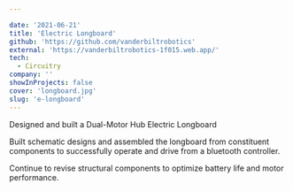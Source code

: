 ```yaml
---

date: '2021-06-21'
title: 'Electric Longboard'
github: 'https://github.com/vanderbiltrobotics'
external: 'https://vanderbiltrobotics-1f015.web.app/'
tech:
  - Circuitry
company: ''
showInProjects: false
cover: 'longboard.jpg'
slug: 'e-longboard'
---
```


Designed and built a Dual-Motor Hub Electric Longboard 

Built schematic designs and assembled the longboard from constituent components to successfully operate and drive from a bluetooth controller.


Continue to revise structural components to optimize battery life and motor performance.
